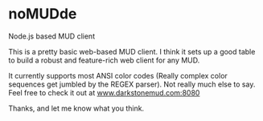 # noMUDde
Node.js based MUD client

This is a pretty basic web-based MUD client. I think it sets up a good table to build a robust and feature-rich web client for any MUD.

It currently supports most ANSI color codes (Really complex color sequences get jumbled by the REGEX parser). Not really much else to say. Feel free to check it out at www.darkstonemud.com:8080

Thanks, and let me know what you think.
